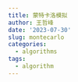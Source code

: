 ```yaml
---
title: 蒙特卡洛模拟
author: 王哲峰
date: '2023-07-30'
slug: montecarlo
categories:
  - algorithms
tags:
  - algorithm
---
```



